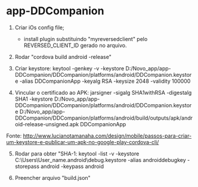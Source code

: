 # app-DDCompanion

1) Criar iOs config file;
	- install plugin substituindo "myreversedclient" pelo REVERSED_CLIENT_ID gerado no arquivo.

2) Rodar "cordova build android -release"

3) Criar keystore: keytool -genkey -v -keystore D:/Novo_app/app-DDCompanion/DDCompanion/platforms/android/DDCompanion.keystore -alias DDCompanionApp -keyalg RSA -keysize 2048 -validity 100000

4) Vincular o certificado ao APK: jarsigner -sigalg SHA1withRSA -digestalg SHA1 -keystore D:/Novo_app/app-DDCompanion/DDCompanion/platforms/android/DDCompanion.keystore D:/Novo_app/app-DDCompanion/DDCompanion/platforms/android/build/outputs/apk/android-release-unsigned.apk DDCompanionApp 

Fonte: http://www.lucianotamanaha.com/design/mobile/passos-para-criar-um-keystore-e-publicar-um-apk-no-google-play-cordova-cli/

5) Rodar para obter "SHA-1: keytool -list -v -keystore C:\Users\User_name\.android\debug.keystore -alias androiddebugkey -storepass android -keypass android

6) Preencher arquivo "build.json"
